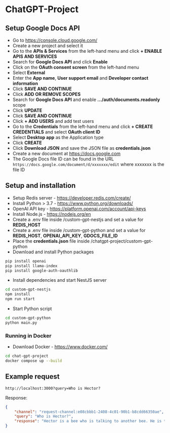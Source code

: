 # ChatGPT-Project

## Setup Google Docs API

- Go to https://console.cloud.google.com/
- Create a new project and select it
- Go to the **APIs & Services** from the left-hand menu and click **+ ENABLE APIS AND SERVICES**
- Search for **Google Docs API** and click **Enable**
- Click on the **OAuth consent screen** from the left-hand menu
- Select **External**
- Enter the **App name**, **User support email** and **Developer contact information**
- Click **SAVE AND CONTINUE**
- Click **ADD OR REMOVE SCOPES**
- Search for **Google Docs API** and enable **.../auth/documents.readonly** scope
- Click **UPDATE**
- Click **SAVE AND CONTINUE**
- Click **+ ADD USERS** and add test users
- Go to the **Credentials** from the left-hand menu and click **+ CREATE CREDENTIALS** and select **OAuth client ID**
- Select **Desktop app** as the Application type
- Click **CREATE**
- Click **Download JSON** and save the JSON file as **credentials.json**
- Create a new document at https://docs.google.com
- The Google Docs file ID can be found in the URL `https://docs.google.com/document/d/xxxxxxx/edit` where xxxxxxx is the file ID
  
## Setup and installation

- Setup Redis server - https://developer.redis.com/create/
- Install Python > 3.7 - https://www.python.org/downloads/
- OpenAI API key - https://platform.openai.com/account/api-keys
- Install Node.js - https://nodejs.org/en
- Create a .env file inside /custom-gpt-nestjs and set a value for **REDIS_HOST**
- Create a .env file inside /custom-gpt-python and set a value for **REDIS_HOST**, **OPENAI_API_KEY**, **GDOCS_FILE_ID**
- Place the **credentials.json** file inside /chatgpt-project/custom-gpt-python
- Download and install Python packages
```bash
pip install openai
pip install llama-index
pip install google-auth-oauthlib
```
- Install dependencies and start NestJS server
```bash
cd custom-gpt-nestjs
npm install
npm run start
```
- Start Python script
```bash
cd custom-gpt-python
python main.py
```

### Running in Docker

- Download Docker - https://www.docker.com/
```bash
cd chat-gpt-project
docker compose up --build
```

## Example request

`http://localhost:3000?query=Who is Hector?`

Response:
```json
{
    "channel": "request-channel:e08cbbb1-2408-4c01-90b1-b8cdd66350ae",
    "query": "Who is Hector?",
    "response": "Hector is a bee who is talking to another bee. He is trying to find out where the other bee is getting the sweet stuff from."
}
```